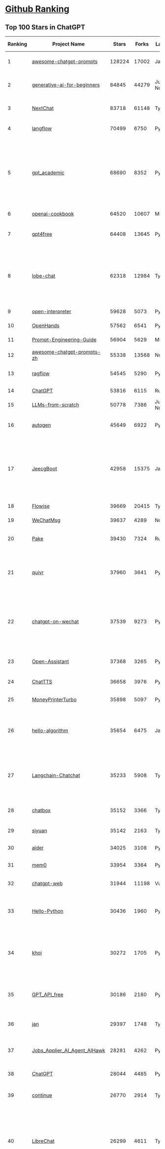 [Github Ranking](../README.md)
==========

## Top 100 Stars in ChatGPT

| Ranking | Project Name | Stars | Forks | Language | Open Issues | Description | Last Commit |
| ------- | ------------ | ----- | ----- | -------- | ----------- | ----------- | ----------- |
| 1 | [awesome-chatgpt-prompts](https://github.com/f/awesome-chatgpt-prompts) | 128224 | 17002 | JavaScript | 0 | This repo includes ChatGPT prompt curation to use ChatGPT and other LLM tools better. | 2025-06-05T23:14:15Z |
| 2 | [generative-ai-for-beginners](https://github.com/microsoft/generative-ai-for-beginners) | 84845 | 44279 | Jupyter Notebook | 4 | 21 Lessons, Get Started Building with Generative AI  🔗 https://microsoft.github.io/generative-ai-for-beginners/ | 2025-06-02T04:18:58Z |
| 3 | [NextChat](https://github.com/ChatGPTNextWeb/NextChat) | 83718 | 61148 | TypeScript | 635 | ✨ Light and Fast AI Assistant. Support: Web \| iOS \| MacOS \| Android \|  Linux \| Windows | 2025-04-19T08:00:42Z |
| 4 | [langflow](https://github.com/langflow-ai/langflow) | 70499 | 6750 | Python | 415 | Langflow is a powerful tool for building and deploying AI-powered agents and workflows. | 2025-06-07T19:30:53Z |
| 5 | [gpt_academic](https://github.com/binary-husky/gpt_academic) | 68690 | 8352 | Python | 257 | 为GPT/GLM等LLM大语言模型提供实用化交互接口，特别优化论文阅读/润色/写作体验，模块化设计，支持自定义快捷按钮&函数插件，支持Python和C++等项目剖析&自译解功能，PDF/LaTex论文翻译&总结功能，支持并行问询多种LLM模型，支持chatglm3等本地模型。接入通义千问, deepseekcoder, 讯飞星火, 文心一言, llama2, rwkv, claude2, moss等。 | 2025-06-03T18:25:00Z |
| 6 | [openai-cookbook](https://github.com/openai/openai-cookbook) | 64520 | 10607 | MDX | 27 | Examples and guides for using the OpenAI API | 2025-06-06T21:25:36Z |
| 7 | [gpt4free](https://github.com/xtekky/gpt4free) | 64408 | 13645 | Python | 12 | The official gpt4free repository \| various collection of powerful language models \| o4, o3 and deepseek r1, gpt-4.1, gemini 2.5 | 2025-06-02T22:24:31Z |
| 8 | [lobe-chat](https://github.com/lobehub/lobe-chat) | 62318 | 12984 | TypeScript | 765 | 🤯 Lobe Chat - an open-source, modern-design AI chat framework. Supports Multi AI Providers( OpenAI / Claude 4 / Gemini / Ollama / DeepSeek / Qwen), Knowledge Base (file upload / knowledge management / RAG ), Multi-Modals (Plugins/Artifacts) and Thinking. One-click FREE deployment of your private ChatGPT/ Claude / DeepSeek application. | 2025-06-08T02:40:25Z |
| 9 | [open-interpreter](https://github.com/OpenInterpreter/open-interpreter) | 59628 | 5073 | Python | 219 | A natural language interface for computers | 2025-04-23T07:18:30Z |
| 10 | [OpenHands](https://github.com/All-Hands-AI/OpenHands) | 57562 | 6541 | Python | 261 | 🙌 OpenHands: Code Less, Make More | 2025-06-08T03:19:40Z |
| 11 | [Prompt-Engineering-Guide](https://github.com/dair-ai/Prompt-Engineering-Guide) | 56904 | 5629 | MDX | 145 | 🐙 Guides, papers, lecture, notebooks and resources for prompt engineering | 2025-06-07T14:47:44Z |
| 12 | [awesome-chatgpt-prompts-zh](https://github.com/PlexPt/awesome-chatgpt-prompts-zh) | 55338 | 13568 | None | 38 | ChatGPT 中文调教指南。各种场景使用指南。学习怎么让它听你的话。 | 2025-01-01T08:34:33Z |
| 13 | [ragflow](https://github.com/infiniflow/ragflow) | 54545 | 5290 | Python | 2192 | RAGFlow is an open-source RAG (Retrieval-Augmented Generation) engine based on deep document understanding. | 2025-06-06T13:14:07Z |
| 14 | [ChatGPT](https://github.com/lencx/ChatGPT) | 53816 | 6115 | Rust | 805 | 🔮 ChatGPT Desktop Application (Mac, Windows and Linux) | 2024-08-29T17:58:11Z |
| 15 | [LLMs-from-scratch](https://github.com/rasbt/LLMs-from-scratch) | 50778 | 7386 | Jupyter Notebook | 6 | Implement a ChatGPT-like LLM in PyTorch from scratch, step by step | 2025-04-20T02:16:18Z |
| 16 | [autogen](https://github.com/microsoft/autogen) | 45649 | 6922 | Python | 504 | A programming framework for agentic AI 🤖 PyPi: autogen-agentchat Discord: https://aka.ms/autogen-discord Office Hour: https://aka.ms/autogen-officehour | 2025-06-06T14:15:56Z |
| 17 | [JeecgBoot](https://github.com/jeecgboot/JeecgBoot) | 42958 | 15375 | Java | 18 | 🔥集成完善AIGC应用的低代码平台，旨在帮助企业快速实现低代码开发和构建、部署个性化的 AI 应用。 前后端分离 SpringBoot，SpringCloud，Ant Design&Vue3，Mybatis，Shiro！强大的代码生成器让前后端代码一键生成，无需写任何代码! 成套AI大模型功能: AI模型管理、AI应用、知识库、AI流程编排、AI对话助手等； | 2025-06-06T07:22:11Z |
| 18 | [Flowise](https://github.com/FlowiseAI/Flowise) | 39669 | 20415 | TypeScript | 561 | Build AI Agents, Visually | 2025-06-07T15:23:43Z |
| 19 | [WeChatMsg](https://github.com/LC044/WeChatMsg) | 39637 | 4289 | None | 0 | None | 2025-04-26T17:26:17Z |
| 20 | [Pake](https://github.com/tw93/Pake) | 39430 | 7324 | Rust | 63 | 🤱🏻 Turn any webpage into a desktop app with Rust.  🤱🏻 利用 Rust 轻松构建轻量级多端桌面应用 | 2025-03-25T12:35:16Z |
| 21 | [quivr](https://github.com/QuivrHQ/quivr) | 37960 | 3641 | Python | 4 | Opiniated RAG for integrating GenAI in your apps 🧠   Focus on your product rather than the RAG. Easy integration in existing products with customisation!  Any LLM: GPT4, Groq, Llama. Any Vectorstore: PGVector, Faiss. Any Files. Anyway you want.  | 2025-06-05T08:58:25Z |
| 22 | [chatgpt-on-wechat](https://github.com/zhayujie/chatgpt-on-wechat) | 37539 | 9273 | Python | 290 | 基于大模型搭建的聊天机器人，同时支持 微信公众号、企业微信应用、飞书、钉钉 等接入，可选择GPT4.1/GPT-4o/GPT-o1/ DeepSeek/Claude/文心一言/讯飞星火/通义千问/ Gemini/GLM-4/Kimi/LinkAI，能处理文本、语音和图片，访问操作系统和互联网，支持基于自有知识库进行定制企业智能客服。 | 2025-06-07T07:30:36Z |
| 23 | [Open-Assistant](https://github.com/LAION-AI/Open-Assistant) | 37368 | 3265 | Python | 228 | OpenAssistant is a chat-based assistant that understands tasks, can interact with third-party systems, and retrieve information dynamically to do so. | 2024-08-17T01:55:35Z |
| 24 | [ChatTTS](https://github.com/2noise/ChatTTS) | 36658 | 3976 | Python | 60 | A generative speech model for daily dialogue. | 2025-05-23T13:00:56Z |
| 25 | [MoneyPrinterTurbo](https://github.com/harry0703/MoneyPrinterTurbo) | 35898 | 5097 | Python | 147 | 利用AI大模型，一键生成高清短视频 Generate short videos with one click using AI LLM. | 2025-05-16T03:03:36Z |
| 26 | [hello-algorithm](https://github.com/geekxh/hello-algorithm) | 35654 | 6475 | Java | 11 | 🌍 针对小白的算法训练 \| 包括四部分：①.大厂面经 ②.力扣图解  ③.千本开源电子书 ④.百张技术思维导图（项目花了上百小时，希望可以点 star 支持，🌹感谢~）推荐免费ChatGPT使用网站 | 2023-06-13T04:13:17Z |
| 27 | [Langchain-Chatchat](https://github.com/chatchat-space/Langchain-Chatchat) | 35233 | 5908 | TypeScript | 168 | Langchain-Chatchat（原Langchain-ChatGLM）基于 Langchain 与 ChatGLM, Qwen 与 Llama 等语言模型的 RAG 与 Agent 应用 \| Langchain-Chatchat (formerly langchain-ChatGLM), local knowledge based LLM (like ChatGLM, Qwen and Llama) RAG and Agent app with langchain  | 2025-03-25T15:45:51Z |
| 28 | [chatbox](https://github.com/chatboxai/chatbox) | 35152 | 3366 | TypeScript | 711 | User-friendly Desktop Client App for AI Models/LLMs (GPT, Claude, Gemini, Ollama...) | 2025-05-28T12:59:36Z |
| 29 | [siyuan](https://github.com/siyuan-note/siyuan) | 35142 | 2163 | TypeScript | 354 | A privacy-first, self-hosted, fully open source personal knowledge management software, written in typescript and golang. | 2025-06-08T03:52:14Z |
| 30 | [aider](https://github.com/Aider-AI/aider) | 34025 | 3108 | Python | 861 | aider is AI pair programming in your terminal | 2025-06-07T12:16:45Z |
| 31 | [mem0](https://github.com/mem0ai/mem0) | 33954 | 3364 | Python | 326 | Memory for AI Agents; SOTA in AI Agent Memory; Announcing OpenMemory MCP - local and secure memory management. | 2025-06-07T16:19:49Z |
| 32 | [chatgpt-web](https://github.com/Chanzhaoyu/chatgpt-web) | 31944 | 11198 | Vue | 0 | 用 Express 和  Vue3 搭建的 ChatGPT 演示网页 | 2024-08-16T15:26:57Z |
| 33 | [Hello-Python](https://github.com/mouredev/Hello-Python) | 30436 | 1960 | Python | 19 | Curso para aprender el lenguaje de programación Python desde cero y para principiantes. 100 clases, 44 horas en vídeo, código, proyectos y grupo de chat. Fundamentos, frontend, backend, testing, IA... | 2025-02-28T12:39:35Z |
| 34 | [khoj](https://github.com/khoj-ai/khoj) | 30272 | 1705 | Python | 75 | Your AI second brain. Self-hostable. Get answers from the web or your docs. Build custom agents, schedule automations, do deep research. Turn any online or local LLM into your personal, autonomous AI (gpt, claude, gemini, llama, qwen, mistral). Get started - free. | 2025-06-07T20:33:32Z |
| 35 | [GPT_API_free](https://github.com/chatanywhere/GPT_API_free) | 30186 | 2180 | Python | 14 | Free ChatGPT&DeepSeek API Key，免费ChatGPT&DeepSeek API。免费接入DeepSeek API和GPT4 API，支持 gpt \| deepseek \| claude \| gemini \| grok 等排名靠前的常用大模型。 | 2025-05-17T17:09:25Z |
| 36 | [jan](https://github.com/menloresearch/jan) | 29397 | 1748 | TypeScript | 109 | Jan is an open source alternative to ChatGPT that runs 100% offline on your computer | 2025-06-07T06:43:24Z |
| 37 | [Jobs_Applier_AI_Agent_AIHawk](https://github.com/feder-cr/Jobs_Applier_AI_Agent_AIHawk) | 28281 | 4262 | Python | 11 | AIHawk aims to easy job hunt process by automating the job application process. Utilizing artificial intelligence, it enables users to apply for multiple jobs in a tailored way. | 2025-05-28T13:24:12Z |
| 38 | [ChatGPT](https://github.com/acheong08/ChatGPT) | 28044 | 4485 | Python | 11 | Reverse engineered ChatGPT API | 2023-08-02T06:02:10Z |
| 39 | [continue](https://github.com/continuedev/continue) | 26770 | 2914 | TypeScript | 861 | ⏩ Create, share, and use custom AI code assistants with our open-source IDE extensions and hub of models, rules, prompts, docs, and other building blocks | 2025-06-07T04:22:21Z |
| 40 | [LibreChat](https://github.com/danny-avila/LibreChat) | 26299 | 4611 | TypeScript | 158 | Enhanced ChatGPT Clone: Features Agents, DeepSeek, Anthropic, AWS, OpenAI, Assistants API, Azure, Groq, o1, GPT-4o, Mistral, OpenRouter, Vertex AI, Gemini, Artifacts, AI model switching, message search, Code Interpreter, langchain, DALL-E-3, OpenAPI Actions, Functions, Secure Multi-User Auth, Presets, open-source for self-hosting. Active project. | 2025-06-08T00:23:26Z |
| 41 | [one-api](https://github.com/songquanpeng/one-api) | 25580 | 5219 | JavaScript | 857 | LLM API 管理 & 分发系统，支持 OpenAI、Azure、Anthropic Claude、Google Gemini、DeepSeek、字节豆包、ChatGLM、文心一言、讯飞星火、通义千问、360 智脑、腾讯混元等主流模型，统一 API 适配，可用于 key 管理与二次分发。单可执行文件，提供 Docker 镜像，一键部署，开箱即用。LLM API management & key redistribution system, unifying multiple providers under a single API. Single binary, Docker-ready, with an English UI. | 2025-02-21T11:30:22Z |
| 42 | [openai-translator](https://github.com/openai-translator/openai-translator) | 24457 | 1788 | TypeScript | 477 | 基于 ChatGPT API 的划词翻译浏览器插件和跨平台桌面端应用    -    Browser extension and cross-platform desktop application for translation based on ChatGPT API. | 2024-11-16T20:34:00Z |
| 43 | [Chat2DB](https://github.com/CodePhiliaX/Chat2DB) | 23219 | 2517 | Java | 461 | 🔥🔥🔥AI-driven database tool and SQL client, The hottest GUI client, supporting MySQL, Oracle, PostgreSQL, DB2, SQL Server, DB2, SQLite, H2, ClickHouse, and more. | 2025-05-22T02:29:00Z |
| 44 | [void](https://github.com/voideditor/void) | 23204 | 1511 | TypeScript | 176 | None | 2025-06-06T08:44:50Z |
| 45 | [LLaVA](https://github.com/haotian-liu/LLaVA) | 22734 | 2505 | Python | 1075 | [NeurIPS'23 Oral] Visual Instruction Tuning (LLaVA) built towards GPT-4V level capabilities and beyond. | 2024-08-12T09:52:38Z |
| 46 | [SmsForwarder](https://github.com/pppscn/SmsForwarder) | 21335 | 2775 | Kotlin | 29 | 短信转发器——监控Android手机短信、来电、APP通知，并根据指定规则转发到其他手机：钉钉群自定义机器人、钉钉企业内机器人、企业微信群机器人、飞书机器人、企业微信应用消息、邮箱、bark、webhook、Telegram机器人、Server酱、PushPlus、手机短信等。包括主动控制服务端与客户端，让你轻松远程发短信、查短信、查通话、查话簿、查电量等。（V3.0 新增）PS.这个APK主要是学习与自用，如有BUG请提ISSUE，同时欢迎大家提PR指正 | 2025-05-11T11:50:56Z |
| 47 | [chatgpt-retrieval-plugin](https://github.com/openai/chatgpt-retrieval-plugin) | 21194 | 3685 | Python | 171 | The ChatGPT Retrieval Plugin lets you easily find personal or work documents by asking questions in natural language. | 2024-07-04T22:00:16Z |
| 48 | [architecture.of.internet-product](https://github.com/davideuler/architecture.of.internet-product) | 20291 | 4686 | HTML | 3 | 互联网公司技术架构，微信/淘宝/微博/腾讯/阿里/美团点评/百度/OpenAI/Google/Facebook/Amazon/eBay的架构，欢迎PR补充 | 2024-02-17T12:02:24Z |
| 49 | [best-of-ml-python](https://github.com/ml-tooling/best-of-ml-python) | 20135 | 2784 | None | 23 | 🏆 A ranked list of awesome machine learning Python libraries. Updated weekly. | 2025-06-05T15:46:05Z |
| 50 | [awesome-free-chatgpt](https://github.com/LiLittleCat/awesome-free-chatgpt) | 19992 | 1383 | Python | 60 | 🆓免费的 ChatGPT 镜像网站列表，持续更新。List of free ChatGPT mirror sites, continuously updated.  | 2025-06-03T11:18:05Z |
| 51 | [ChatPaper](https://github.com/kaixindelele/ChatPaper) | 18933 | 1951 | Python | 67 | Use ChatGPT to summarize the arXiv papers. 全流程加速科研，利用chatgpt进行论文全文总结+专业翻译+润色+审稿+审稿回复 | 2024-04-04T02:45:02Z |
| 52 | [vpncn.github.io](https://github.com/vpncn/vpncn.github.io) | 17630 | 1546 | HTML | 0 | 2025中国翻墙软件VPN推荐以及科学上网避坑，稳定好用。对比SSR机场、蓝灯、V2ray、老王VPN、VPS搭建梯子等科学上网与翻墙软件，中国最新科学上网翻墙梯子VPN下载推荐，访问Chatgpt。 | 2025-05-08T15:56:42Z |
| 53 | [carrot](https://github.com/xx025/carrot) | 17061 | 1451 | None | 0 | Free ChatGPT Site List 这儿为你准备了众多免费好用的ChatGPT镜像站点 | 2025-05-12T16:04:05Z |
| 54 | [repomix](https://github.com/yamadashy/repomix) | 16707 | 719 | TypeScript | 91 | 📦 Repomix is a powerful tool that packs your entire repository into a single, AI-friendly file. Perfect for when you need to feed your codebase to Large Language Models (LLMs) or other AI tools like Claude, ChatGPT, DeepSeek, Perplexity, Gemini, Gemma, Llama, Grok, and more. | 2025-06-08T03:49:42Z |
| 55 | [ai-chatbot](https://github.com/vercel/ai-chatbot) | 16519 | 4595 | TypeScript | 206 | A full-featured, hackable Next.js AI chatbot built by Vercel | 2025-06-03T22:05:39Z |
| 56 | [FinGPT](https://github.com/AI4Finance-Foundation/FinGPT) | 16349 | 2315 | Jupyter Notebook | 71 | FinGPT: Open-Source Financial Large Language Models!  Revolutionize 🔥    We release the trained model on HuggingFace. | 2024-12-26T03:22:34Z |
| 57 | [ChatALL](https://github.com/ai-shifu/ChatALL) | 15825 | 1681 | JavaScript | 227 |  Concurrently chat with ChatGPT, Bing Chat, Bard, Alpaca, Vicuna, Claude, ChatGLM, MOSS, 讯飞星火, 文心一言 and more, discover the best answers | 2025-06-07T18:30:46Z |
| 58 | [DocsGPT](https://github.com/arc53/DocsGPT) | 15695 | 1667 | TypeScript | 19 | DocsGPT is an open-source genAI tool that helps users get reliable answers from knowledge source, while avoiding hallucinations. It enables private and reliable information retrieval, with tooling and agentic system capability built in. | 2025-06-06T20:51:38Z |
| 59 | [web-llm](https://github.com/mlc-ai/web-llm) | 15634 | 1022 | TypeScript | 107 | High-performance In-browser LLM Inference Engine  | 2025-05-05T03:17:42Z |
| 60 | [kirara-ai](https://github.com/lss233/kirara-ai) | 15418 | 1684 | Python | 59 | 🤖 可 DIY 的 多模态 AI 聊天机器人 \| 🚀 快速接入 微信、 QQ、Telegram、等聊天平台 \| 🦈支持DeepSeek、Grok、Claude、Ollama、Gemini、OpenAI \| 工作流系统、网页搜索、AI画图、人设调教、虚拟女仆、语音对话 \|  | 2025-05-24T15:31:21Z |
| 61 | [ChuanhuChatGPT](https://github.com/GaiZhenbiao/ChuanhuChatGPT) | 15417 | 2279 | Python | 122 | GUI for ChatGPT API and many LLMs. Supports agents, file-based QA, GPT finetuning and query with web search. All with a neat UI. | 2025-03-13T09:36:38Z |
| 62 | [leedl-tutorial](https://github.com/datawhalechina/leedl-tutorial) | 15212 | 3037 | Jupyter Notebook | 6 | 《李宏毅深度学习教程》（李宏毅老师推荐👍，苹果书🍎），PDF下载地址：https://github.com/datawhalechina/leedl-tutorial/releases | 2025-06-07T14:53:46Z |
| 63 | [KeepChatGPT](https://github.com/xcanwin/KeepChatGPT) | 14825 | 733 | JavaScript | 98 | 这是一款提高ChatGPT的数据安全能力和效率的插件。并且免费共享大量创新功能，如：自动刷新、保持活跃、数据安全、取消审计、克隆对话、言无不尽、净化页面、展示大屏、拦截跟踪、日新月异、明察秋毫等。让我们的AI体验无比安全、顺畅、丝滑、高效、简洁。 | 2025-05-28T21:11:03Z |
| 64 | [open-im-server](https://github.com/openimsdk/open-im-server) | 14819 | 2605 | Go | 101 | IM Chat ChatGPT | 2025-06-06T06:26:15Z |
| 65 | [novel](https://github.com/steven-tey/novel) | 14797 | 1229 | TypeScript | 104 | Notion-style WYSIWYG editor with AI-powered autocompletion. | 2025-01-18T14:26:33Z |
| 66 | [CosyVoice](https://github.com/FunAudioLLM/CosyVoice) | 14380 | 1504 | Python | 733 | Multi-lingual large voice generation model, providing inference, training and deployment full-stack ability. | 2025-06-02T01:53:05Z |
| 67 | [botpress](https://github.com/botpress/botpress) | 13786 | 2025 | TypeScript | 13 | The open-source hub to build & deploy GPT/LLM Agents ⚡️ | 2025-06-08T03:22:52Z |
| 68 | [RWKV-LM](https://github.com/BlinkDL/RWKV-LM) | 13674 | 914 | Python | 108 | RWKV (pronounced RwaKuv) is an RNN with great LLM performance, which can also be directly trained like a GPT transformer (parallelizable). We are at RWKV-7 "Goose". So it's combining the best of RNN and transformer - great performance, linear time, constant space (no kv-cache), fast training, infinite ctx_len, and free sentence embedding. | 2025-06-05T16:45:26Z |
| 69 | [wechat-chatgpt](https://github.com/fuergaosi233/wechat-chatgpt) | 13311 | 3832 | TypeScript | 0 | Use ChatGPT On Wechat via wechaty | 2024-05-20T09:44:41Z |
| 70 | [chatgpt-google-extension](https://github.com/wong2/chatgpt-google-extension) | 13219 | 1488 | TypeScript | 98 | This project is deprecated. Check my new project ChatHub: | 2024-08-14T17:49:27Z |
| 71 | [onyx](https://github.com/onyx-dot-app/onyx) | 12970 | 1698 | Python | 175 | Gen-AI Chat for Teams - Think ChatGPT if it had access to your team's unique knowledge. | 2025-06-08T01:07:16Z |
| 72 | [gorilla](https://github.com/ShishirPatil/gorilla) | 12127 | 1135 | Python | 97 | Gorilla: Training and Evaluating LLMs for Function Calls (Tool Calls) | 2025-06-05T22:59:10Z |
| 73 | [MOSS](https://github.com/OpenMOSS/MOSS) | 12056 | 1146 | Python | 235 | An open-source tool-augmented conversational language model from Fudan University | 2024-07-13T14:52:59Z |
| 74 | [MoneyPrinter](https://github.com/FujiwaraChoki/MoneyPrinter) | 11861 | 1521 | Python | 8 | Automate Creation of YouTube Shorts using MoviePy. | 2025-03-20T07:46:34Z |
| 75 | [h2ogpt](https://github.com/h2oai/h2ogpt) | 11829 | 1293 | Python | 288 | Private chat with local GPT with document, images, video, etc. 100% private, Apache 2.0. Supports oLLaMa, Mixtral, llama.cpp, and more. Demo: https://gpt.h2o.ai/ https://gpt-docs.h2o.ai/ | 2025-05-25T19:02:29Z |
| 76 | [LangBot](https://github.com/RockChinQ/LangBot) | 11650 | 884 | Python | 95 | 🤩 Easy-to-use global IM bot platform designed for the LLM era / 简单易用的大模型即时通信机器人平台 ⚡️ Bots for QQ / Discord / WeChat（企业微信、个人微信）/ Telegram / 飞书 / 钉钉 / Slack 🧩 Integrated with ChatGPT、DeepSeek、Dify、n8n、Claude、Google Gemini、xAI、PPIO、Ollama、阿里云百炼、SiliconFlow、Qwen、Moonshot、SillyTraven、MCP、WeClone etc. LLM & Agent | 2025-06-08T03:21:26Z |
| 77 | [LLMSurvey](https://github.com/RUCAIBox/LLMSurvey) | 11560 | 900 | Python | 21 | The official GitHub page for the survey paper "A Survey of Large Language Models". | 2025-03-11T09:51:42Z |
| 78 | [open-saas](https://github.com/wasp-lang/open-saas) | 11199 | 1167 | TypeScript | 78 | A free, open-source SaaS app starter for React & Node.js with superpowers. Full-featured. Community-driven. | 2025-05-21T14:30:24Z |
| 79 | [mi-gpt](https://github.com/idootop/mi-gpt) | 11174 | 1450 | TypeScript | 3 | 🏠 将小爱音箱接入 ChatGPT 和豆包，改造成你的专属语音助手。 | 2025-05-21T15:58:11Z |
| 80 | [awesome-chatgpt-zh](https://github.com/EmbraceAGI/awesome-chatgpt-zh) | 11172 | 923 | Python | 0 | ChatGPT 中文指南🔥，ChatGPT 中文调教指南，指令指南，应用开发指南，精选资源清单，更好的使用 chatGPT 让你的生产力 up up up! 🚀 | 2024-11-05T10:24:21Z |
| 81 | [llama-gpt](https://github.com/getumbrel/llama-gpt) | 10975 | 711 | TypeScript | 84 | A self-hosted, offline, ChatGPT-like chatbot. Powered by Llama 2. 100% private, with no data leaving your device. New: Code Llama support! | 2024-04-23T18:56:06Z |
| 82 | [shell_gpt](https://github.com/TheR1D/shell_gpt) | 10955 | 869 | Python | 85 | A command-line productivity tool powered by AI large language models like GPT-4, will help you accomplish your tasks faster and more efficiently. | 2025-04-11T08:40:09Z |
| 83 | [chatGPTBox](https://github.com/ChatGPTBox-dev/chatGPTBox) | 10563 | 816 | JavaScript | 332 | Integrating ChatGPT into your browser deeply, everything you need is here | 2025-06-07T19:36:08Z |
| 84 | [promptflow](https://github.com/microsoft/promptflow) | 10436 | 985 | Python | 65 | Build high-quality LLM apps - from prototyping, testing to production deployment and monitoring. | 2025-06-06T17:43:19Z |
| 85 | [go-openai](https://github.com/sashabaranov/go-openai) | 10038 | 1610 | Go | 148 | OpenAI ChatGPT, GPT-3, GPT-4, DALL·E, Whisper API wrapper for Go | 2025-05-29T11:11:46Z |
| 86 | [LangGPT](https://github.com/langgptai/LangGPT) | 9869 | 792 | Jupyter Notebook | 0 | LangGPT: Empowering everyone to become a prompt expert!🚀  Structured Prompt，Language of GPT, 结构化提示词，结构化Prompt, Created by 「云中江树」 | 2025-06-07T16:53:57Z |
| 87 | [chainlit](https://github.com/Chainlit/chainlit) | 9836 | 1352 | TypeScript | 384 | Build Conversational AI in minutes ⚡️ | 2025-06-05T12:11:47Z |
| 88 | [ChatGPT_DAN](https://github.com/0xk1h0/ChatGPT_DAN) | 9592 | 860 | None | 67 | ChatGPT DAN, Jailbreaks prompt | 2024-08-17T04:06:53Z |
| 89 | [AstrBot](https://github.com/AstrBotDevs/AstrBot) | 9516 | 652 | Python | 232 | ✨ 易上手的多平台 LLM 聊天机器人及开发框架 ✨ 平台支持 QQ、QQ频道、Telegram、微信、企微、飞书、钉钉 \| 知识库、MCP 服务器、OpenAI、DeepSeek、Gemini、硅基流动、月之暗面、Ollama、OneAPI、Dify 等。 WebUI。 | 2025-06-07T07:13:10Z |
| 90 | [ChatRWKV](https://github.com/BlinkDL/ChatRWKV) | 9490 | 704 | Python | 33 | ChatRWKV is like ChatGPT but powered by RWKV (100% RNN) language model, and open source. | 2025-05-07T12:41:32Z |
| 91 | [Bob](https://github.com/ripperhe/Bob) | 9320 | 522 | None | 108 | Bob 是一款 macOS 平台的翻译和 OCR 软件。 | 2025-01-24T08:30:17Z |
| 92 | [chatgpt_system_prompt](https://github.com/LouisShark/chatgpt_system_prompt) | 9268 | 1324 | HTML | 0 | A collection of GPT system prompts and various prompt injection/leaking knowledge. | 2025-06-05T11:42:38Z |
| 93 | [BingGPT](https://github.com/dice2o/BingGPT) | 9165 | 699 | JavaScript | 235 | Desktop application of new Bing's AI-powered chat (Windows, macOS and Linux) | 2024-02-08T15:06:01Z |
| 94 | [hamulete](https://github.com/hoochanlon/hamulete) | 9137 | 1882 | Python | 0 | 🏔️国立台湾大学、新加坡国立大学、早稻田大学、东京大学，中央研究院（台湾）以及中国重点高校及科研机构，社科、经济、数学、博弈论、哲学、系统工程类学术论文等知识库。 | 2025-02-14T08:23:04Z |
| 95 | [chat-ui](https://github.com/huggingface/chat-ui) | 8811 | 1330 | TypeScript | 315 | Open source codebase powering the HuggingChat app | 2025-06-06T14:22:14Z |
| 96 | [go-proxy-bingai](https://github.com/adams549659584/go-proxy-bingai) | 8730 | 12905 | HTML | 217 | 用 Vue3 和 Go 搭建的微软 New Bing 演示站点，拥有一致的 UI 体验，支持 ChatGPT 提示词，国内可用。 | 2024-03-20T07:24:11Z |
| 97 | [reference](https://github.com/Fechin/reference) | 8433 | 1063 | EJS | 263 | ⭕ Share quick reference cheat sheet for developers. | 2025-05-16T09:05:45Z |
| 98 | [LMFlow](https://github.com/OptimalScale/LMFlow) | 8427 | 835 | Python | 73 | An Extensible Toolkit for Finetuning and Inference of Large Foundation Models. Large Models for All. | 2025-05-15T09:24:46Z |
| 99 | [BetterChatGPT](https://github.com/ztjhz/BetterChatGPT) | 8398 | 2791 | TypeScript | 215 | An amazing UI for OpenAI's ChatGPT (Website + Windows + MacOS + Linux) | 2024-08-14T10:26:46Z |
| 100 | [coai](https://github.com/coaidev/coai) | 8395 | 1128 | TypeScript | 22 | 🚀 Next Generation AI One-Stop Internationalization Solution. 🚀 下一代 AI 一站式 B/C 端解决方案，支持 OpenAI，Midjourney，Claude，讯飞星火，Stable Diffusion，DALL·E，ChatGLM，通义千问，腾讯混元，360 智脑，百川 AI，火山方舟，新必应，Gemini，Moonshot 等模型，支持对话分享，自定义预设，云端同步，模型市场，支持弹性计费和订阅计划模式，支持图片解析，支持联网搜索，支持模型缓存，丰富美观的后台管理与仪表盘数据统计。 | 2025-04-30T19:12:53Z |

